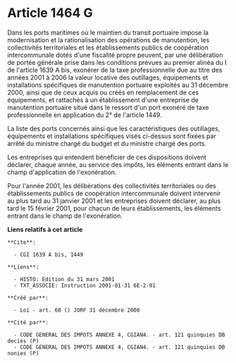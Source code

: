 # Article 1464 G

Dans les ports maritimes où le maintien du transit portuaire impose la modernisation et la rationalisation des opérations de
manutention, les collectivités territoriales et les établissements publics de coopération intercommunale dotés d'une
fiscalité propre peuvent, par une délibération de portée générale prise dans les conditions prévues au premier alinéa du I de
l'article 1639 A bis, exonérer de la taxe professionnelle due au titre des années 2001 à 2006 la valeur locative des
outillages, équipements et installations spécifiques de manutention portuaire exploités au 31 décembre 2000, ainsi que de
ceux acquis ou créés en remplacement de ces équipements, et rattachés à un établissement d'une entreprise de manutention
portuaire situé dans le ressort d'un port exonéré de taxe professionnelle en application du 2° de l'article 1449.

La liste des ports concernés ainsi que les caractéristiques des outillages, équipements et installations spécifiques visés
ci-dessus sont fixées par arrêté du ministre chargé du budget et du ministre chargé des ports.

Les entreprises qui entendent bénéficier de ces dispositions doivent déclarer, chaque année, au service des impôts, les
éléments entrant dans le champ d'application de l'exonération.

Pour l'année 2001, les délibérations des collectivités territoriales ou des établissements publics de coopération
intercommunale doivent intervenir au plus tard au 31 janvier 2001 et les entreprises doivent déclarer, au plus tard le 15
février 2001, pour chacun de leurs établissements, les éléments entrant dans le champ de l'exonération.

**Liens relatifs à cet article**

	**Cite**:

	  - CGI 1639 A bis, 1449

	**Liens**:

	  - HISTO: Edition du 31 mars 2001
	  - TXT_ASSOCIE: Instruction 2001-01-31 6E-2-01

	**Créé par**:

	  - Loi - art. 68 () JORF 31 décembre 2000

	**Cité par**:

	  - CODE GENERAL DES IMPOTS ANNEXE 4, CGIAN4. - art. 121 quinquies DB decies (P)
	  - CODE GENERAL DES IMPOTS ANNEXE 4, CGIAN4. - art. 121 quinquies DB nonies (P)
